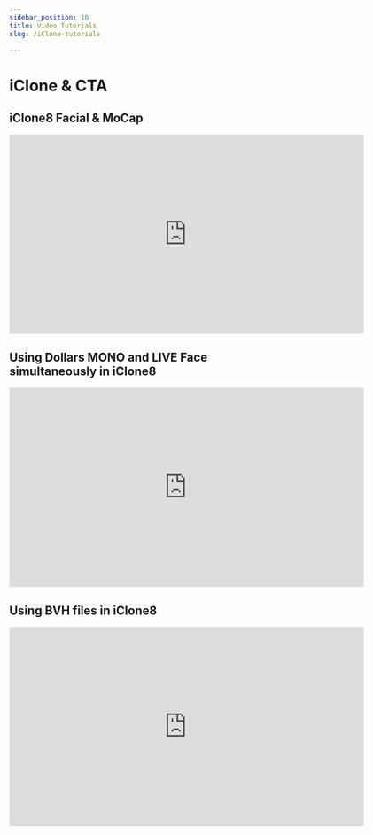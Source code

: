 ```yaml
---
sidebar_position: 10
title: Video Tutorials
slug: /iClone-tutorials

---
```


# iClone & CTA

## iClone8 Facial & MoCap

<iframe width="640" height="360" src="https://www.youtube.com/embed/SK10asjmwz8?si=N_bBv2pFb1Dj3jzN" title="YouTube video player" frameborder="0" allow="accelerometer; autoplay; clipboard-write; encrypted-media; gyroscope; picture-in-picture; web-share" allowfullscreen></iframe>

## Using Dollars MONO and LIVE Face simultaneously in iClone8

<iframe width="640" height="360" src="https://www.youtube.com/embed/FDX_7RMFk3Y?si=69cGEObQ7I2Mlsj8" title="YouTube video player" frameborder="0" allow="accelerometer; autoplay; clipboard-write; encrypted-media; gyroscope; picture-in-picture; web-share" allowfullscreen></iframe>

## Using BVH files in iClone8

<iframe width="640" height="360" src="https://www.youtube.com/embed/-mleAdkP4x8?si=69cGEObQ7I2Mlsj8" title="YouTube video player" frameborder="0" allow="accelerometer; autoplay; clipboard-write; encrypted-media; gyroscope; picture-in-picture; web-share" allowfullscreen></iframe>
